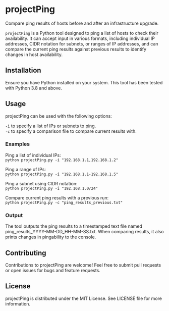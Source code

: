 # projectPing
Compare ping results of hosts before and after an infrastructure upgrade.

`projectPing` is a Python tool designed to ping a list of hosts to check their availability. It can accept input in various formats, including individual IP addresses, CIDR notation for subnets, or ranges of IP addresses, and can compare the current ping results against previous results to identify changes in host availability.

## Installation

Ensure you have Python installed on your system. This tool has been tested with Python 3.8 and above.

## Usage
projectPing can be used with the following options:

```-i``` to specify a list of IPs or subnets to ping.<br>
```-c``` to specify a comparison file to compare current results with.<br>

### Examples
Ping a list of individual IPs:<br>
```python projectPing.py -i "192.168.1.1,192.168.1.2"```<br>

Ping a range of IPs:<br>
```python projectPing.py -i "192.168.1.1-192.168.1.5"```

Ping a subnet using CIDR notation:<br>
```python projectPing.py -i "192.168.1.0/24"```

Compare current ping results with a previous run:<br>
```python projectPing.py -c "ping_results_previous.txt"```

### Output
The tool outputs the ping results to a timestamped text file named ping_results_YYYY-MM-DD_HH-MM-SS.txt. When comparing results, it also prints changes in pingability to the console.

## Contributing
Contributions to projectPing are welcome! Feel free to submit pull requests or open issues for bugs and feature requests.

## License
projectPing is distributed under the MIT License. See LICENSE file for more information.

